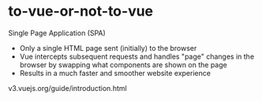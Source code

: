 # to-vue-or-not-to-vue

Single Page Application (SPA)
- Only a single HTML page sent (initially) to the browser
- Vue intercepts subsequent requests and handles "page" changes in the browser by swapping what components are shown on the page
- Results in a much faster and smoother website experience

v3.vuejs.org/guide/introduction.html

